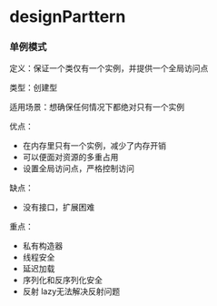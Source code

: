 # designParttern
### 单例模式

定义：保证一个类仅有一个实例，并提供一个全局访问点

类型：创建型

适用场景：想确保任何情况下都绝对只有一个实例

优点：
* 在内存里只有一个实例，减少了内存开销
* 可以便面对资源的多重占用
* 设置全局访问点，严格控制访问

缺点：
* 没有接口，扩展困难

重点：
* 私有构造器
* 线程安全
* 延迟加载
* 序列化和反序列化安全
* 反射   lazy无法解决反射问题
